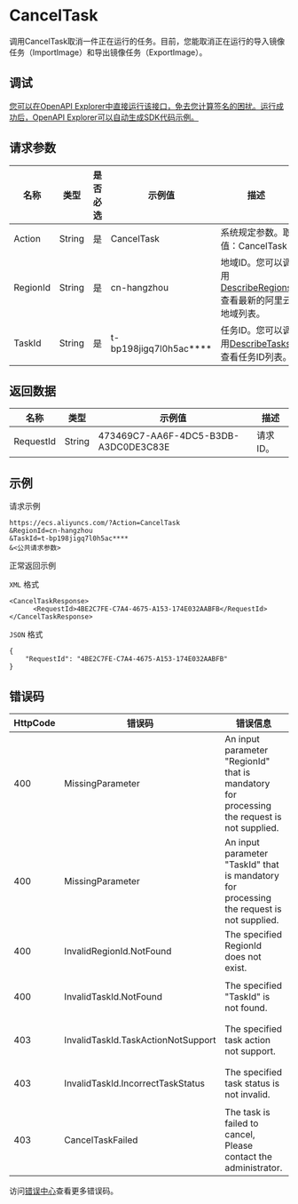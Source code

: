# CancelTask

调用CancelTask取消一件正在运行的任务。目前，您能取消正在运行的导入镜像任务（ImportImage）和导出镜像任务（ExportImage）。

## 调试

[您可以在OpenAPI Explorer中直接运行该接口，免去您计算签名的困扰。运行成功后，OpenAPI Explorer可以自动生成SDK代码示例。](https://api.aliyun.com/#product=Ecs&api=CancelTask&type=RPC&version=2014-05-26)

## 请求参数

|名称|类型|是否必选|示例值|描述|
|--|--|----|---|--|
|Action|String|是|CancelTask|系统规定参数。取值：CancelTask |
|RegionId|String|是|cn-hangzhou|地域ID。您可以调用[DescribeRegions](~~25609~~)查看最新的阿里云地域列表。 |
|TaskId|String|是|t-bp198jigq7l0h5ac\*\*\*\*|任务ID。您可以调用[DescribeTasks](~~25622~~)查看任务ID列表。 |

## 返回数据

|名称|类型|示例值|描述|
|--|--|---|--|
|RequestId|String|473469C7-AA6F-4DC5-B3DB-A3DC0DE3C83E|请求ID。 |

## 示例

请求示例

```
https://ecs.aliyuncs.com/?Action=CancelTask
&RegionId=cn-hangzhou
&TaskId=t-bp198jigq7l0h5ac****
&<公共请求参数>
```

正常返回示例

`XML` 格式

```
<CancelTaskResponse>
      <RequestId>4BE2C7FE-C7A4-4675-A153-174E032AABFB</RequestId>
</CancelTaskResponse>
```

`JSON` 格式

```
{
    "RequestId": "4BE2C7FE-C7A4-4675-A153-174E032AABFB"
}
```

## 错误码

|HttpCode|错误码|错误信息|描述|
|--------|---|----|--|
|400|MissingParameter|An input parameter "RegionId" that is mandatory for processing the request is not supplied.|参数RegionId不得为空。|
|400|MissingParameter|An input parameter "TaskId" that is mandatory for processing the request is not supplied.|参数TaskId不得为空。|
|400|InvalidRegionId.NotFound|The specified RegionId does not exist.|指定的地域ID不存在。|
|400|InvalidTaskId.NotFound|The specified "TaskId" is not found.|指定的TaskId不存在。|
|403|InvalidTaskId.TaskActionNotSupport|The specified task action not support.|不支持指定的任务操作。|
|403|InvalidTaskId.IncorrectTaskStatus|The specified task status is not invalid.|指定的任务状态不合法。|
|403|CancelTaskFailed|The task is failed to cancel, Please contact the administrator.|任务无法取消，请联系管理员。|

访问[错误中心](https://error-center.aliyun.com/status/product/Ecs)查看更多错误码。

